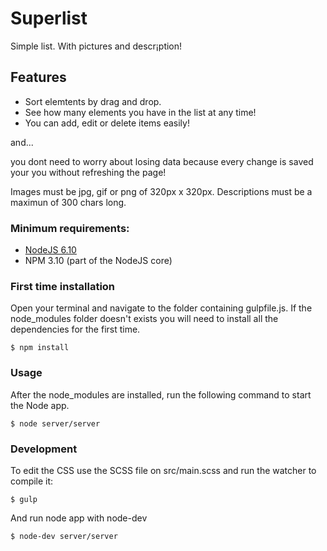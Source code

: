 # Superlist

Simple list. With pictures and descr¡ption!

## Features

- Sort elemtents by drag and drop.
- See how many elements you have in the list at any time!
- You can add, edit or delete items easily!

and...

you dont need to worry about losing data because every change is saved your you without refreshing the page!

Images must be jpg, gif or png of 320px x 320px.
Descriptions must be a maximun of 300 chars long.

### Minimum requirements:
 - [NodeJS 6.10](https://nodejs.org/)
 - NPM 3.10 (part of the NodeJS core)

### First time installation
Open your terminal and navigate to the folder containing gulpfile.js.
If the node_modules folder doesn't exists you will need to install all the dependencies for the first time.

    $ npm install

### Usage
After the node_modules are installed, run the following command to start the Node app.

    $ node server/server


### Development

To edit the CSS use the SCSS file on src/main.scss and run the watcher to compile it:

    $ gulp

And run node app with node-dev 

    $ node-dev server/server

